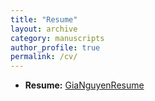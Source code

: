```yaml
---
title: "Resume"
layout: archive
category: manuscripts
author_profile: true
permalink: /cv/
---
```

<!-- Google Tag Manager -->
<script>(function(w,d,s,l,i){w[l]=w[l]||[];w[l].push({'gtm.start':
new Date().getTime(),event:'gtm.js'});var f=d.getElementsByTagName(s)[0],
j=d.createElement(s),dl=l!='dataLayer'?'&l='+l:'';j.async=true;j.src=
'https://www.googletagmanager.com/gtm.js?id='+i+dl;f.parentNode.insertBefore(j,f);
})(window,document,'script','dataLayer','GTM-52JVSGSZ');</script>
<!-- End Google Tag Manager -->
<!-- Google Tag Manager (noscript) -->
<noscript><iframe src="https://www.googletagmanager.com/ns.html?id=GTM-52JVSGSZ"
height="0" width="0" style="display:none;visibility:hidden"></iframe></noscript>
<!-- End Google Tag Manager (noscript) -->
- **Resume:** [GiaNguyenResume](http://gnguyen2.github.io/files/Resume2.pdf)
